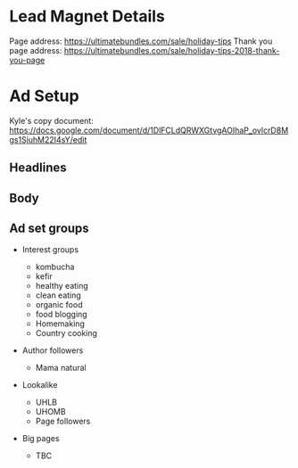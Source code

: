 <!-- TITLE: Holiday Tips Lead Magnet -->

# Lead Magnet Details
Page address: https://ultimatebundles.com/sale/holiday-tips
Thank you page address: https://ultimatebundles.com/sale/holiday-tips-2018-thank-you-page

# Ad Setup
Kyle's copy document: https://docs.google.com/document/d/1DlFCLdQRWXGtvgAOIhaP_ovlcrD8Mgs1SjuhM22I4sY/edit

## Headlines

## Body

## Ad set groups

* Interest groups
	* kombucha
	* kefir
	* healthy eating
	* clean eating
	* organic food
	* food blogging
	* Homemaking
	* Country cooking

* Author followers
	* Mama natural

* Lookalike
	* UHLB
	* UHOMB
	* Page followers

* Big pages
	* TBC
